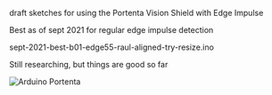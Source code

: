 draft sketches for using the Portenta Vision Shield with Edge Impulse

Best as of sept 2021 for regular edge impulse detection

sept-2021-best-b01-edge55-raul-aligned-try-resize.ino



Still researching, but things are good so far

![Arduino Portenta](portenta320x320-first.gif)
